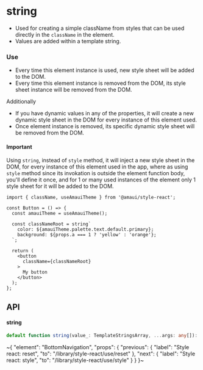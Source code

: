 
# string

- Used for creating a simple className from styles that can be used directly in the `className` in the element.
- Values are added within a template string.

### Use

- Every time this element instance is used, new style sheet will be added to the DOM.
- Every time this element instance is removed from the DOM, its style sheet instance will be removed from the DOM.

Additionally
- If you have dynamic values in any of the properties, it will create a new dynamic style sheet in the DOM for every instance of this element used.
- Once element instance is removed, its specific dynamic style sheet will be removed from the DOM.

#### Important
Using `string`, instead of `style` method, it will inject a new style sheet in the DOM, for every instance of this element used in the app, where as using `style` method since its invokation is outside the element function body, you'll define it once, and for 1 or many used instances of the element only 1 style sheet for it will be added to the DOM.

```tsx
import { className, useAmauiTheme } from '@amaui/style-react';

const Button = () => {
  const amauiTheme = useAmauiTheme();

  const classNameRoot = string`
    color: ${amauiTheme.palette.text.default.primary};
    background: ${props.a === 1 ? 'yellow' : 'orange'};
  `;

  return (
    <button
      className={classNameRoot}
    >
      My button
    </button>
  );
};
```

## API

#### string

```ts
default function string(value_: TemplateStringsArray, ...args: any[]): string;
```


~{
  "element": "BottomNavigation",
  "props": {
    "previous": {
      "label": "Style react: reset",
      "to": "/library/style-react/use/reset"
    },
    "next": {
      "label": "Style react: style",
      "to": "/library/style-react/use/style"
    }
  }
}~
